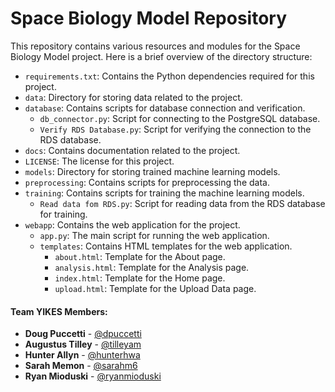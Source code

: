 # Space Biology Model Repository

This repository contains various resources and modules for the Space Biology Model project. Here is a brief overview of the directory structure:

- `requirements.txt`: Contains the Python dependencies required for this project.
- `data`: Directory for storing data related to the project.
- `database`: Contains scripts for database connection and verification.
    - `db_connector.py`: Script for connecting to the PostgreSQL database.
    - `Verify RDS Database.py`: Script for verifying the connection to the RDS database.
- `docs`: Contains documentation related to the project.
- `LICENSE`: The license for this project.
- `models`: Directory for storing trained machine learning models.
- `preprocessing`: Contains scripts for preprocessing the data.
- `training`: Contains scripts for training the machine learning models.
    - `Read data fom RDS.py`: Script for reading data from the RDS database for training.
- `webapp`: Contains the web application for the project.
    - `app.py`: The main script for running the web application.
    - `templates`: Contains HTML templates for the web application.
        - `about.html`: Template for the About page.
        - `analysis.html`: Template for the Analysis page.
        - `index.html`: Template for the Home page.
        - `upload.html`: Template for the Upload Data page.


#### Team YIKES Members:

* **Doug Puccetti** - [@dpuccetti](https://github.com/dpuccetti)
* **Augustus Tilley** - [@tilleyam](https://github.com/tilleyam)
* **Hunter Allyn** - [@hunterhwa](https://github.com/hunterhwa)
* **Sarah Memon** - [@sarahm6](https://github.com/sarahm6)
* **Ryan Mioduski** - [@ryanmioduski](https://github.com/ryanmioduski)

